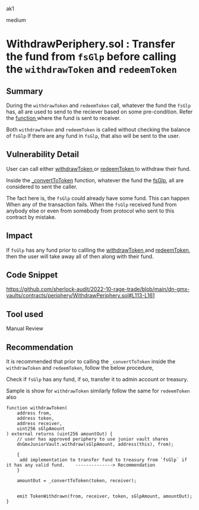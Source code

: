 ak1

medium

# WithdrawPeriphery.sol : Transfer the fund from `fsGlp` before calling the `withdrawToken` and `redeemToken`

## Summary
During the `withdrawToken` and `redeemToken` call, whatever the fund the `fsGlp` has, all are used to send to the reciever based on some pre-condition. Refer the [function ](https://github.com/sherlock-audit/2022-10-rage-trade/blob/main/dn-gmx-vaults/contracts/periphery/WithdrawPeriphery.sol#L147-L161)where the fund is sent to receiver.  

Both `withdrawToken` and `redeemToken` is called without checking the balance of `fsGlp` If there are any fund in `fsGlp`, that also will be sent to the user.

## Vulnerability Detail

User can call either [withdrawToken ](https://github.com/sherlock-audit/2022-10-rage-trade/blob/main/dn-gmx-vaults/contracts/periphery/WithdrawPeriphery.sol#L113)or [redeemToken ](https://github.com/sherlock-audit/2022-10-rage-trade/blob/main/dn-gmx-vaults/contracts/periphery/WithdrawPeriphery.sol#L133)to withdraw their fund.

Inside the [_convertToToken](https://github.com/sherlock-audit/2022-10-rage-trade/blob/main/dn-gmx-vaults/contracts/periphery/WithdrawPeriphery.sol#L147) function, whatever the fund the [fsGlp](https://github.com/sherlock-audit/2022-10-rage-trade/blob/main/dn-gmx-vaults/contracts/periphery/WithdrawPeriphery.sol#L149), all are considered to sent the caller.

The fact here is, the `fsGlp` could already have some fund. This can happen 
When any of the transaction fails.
When the `fsGlp` received fund from anybody else or even from somebody from protocol who  sent to this contract by mistake.

## Impact

If `fsGlp` has any fund prior to callling the [withdrawToken ](https://github.com/sherlock-audit/2022-10-rage-trade/blob/main/dn-gmx-vaults/contracts/periphery/WithdrawPeriphery.sol#L113)and [redeemToken](https://github.com/sherlock-audit/2022-10-rage-trade/blob/main/dn-gmx-vaults/contracts/periphery/WithdrawPeriphery.sol#L133), then the user will take away all of then along with their fund.

## Code Snippet

https://github.com/sherlock-audit/2022-10-rage-trade/blob/main/dn-gmx-vaults/contracts/periphery/WithdrawPeriphery.sol#L113-L161

## Tool used

Manual Review

## Recommendation
It is recommended that prior to calling the `_convertToToken` inside the `withdrawToken` and `redeemToken`, follow the below procedure,

Check if `fsGlp` has any fund, if so, transfer it to admin account or treasury.

Sample is show for `withdrawToken` similarly follow the same for `redeemToken` also

    function withdrawToken(
        address from,
        address token,
        address receiver,
        uint256 sGlpAmount
    ) external returns (uint256 amountOut) {
        // user has approved periphery to use junior vault shares
        dnGmxJuniorVault.withdraw(sGlpAmount, address(this), from);

        {
         add implementation to transfer fund to treasury from `fsGlp` if it has any valid fund.    --------------> Recommendation
        }

        amountOut = _convertToToken(token, receiver);


        emit TokenWithdrawn(from, receiver, token, sGlpAmount, amountOut);
    }
